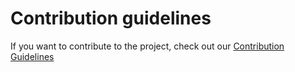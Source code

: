 # Contribution guidelines

If you want to contribute to the project, check out our [Contribution Guidelines](https://leafglobalfintech.github.io/docs/forex-docs/contributing/)
